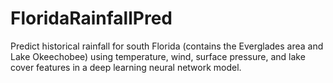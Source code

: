 # FloridaRainfallPred
Predict historical rainfall for south Florida (contains the Everglades area and Lake Okeechobee)
using temperature, wind, surface pressure, and lake cover features in a deep learning neural network model.
